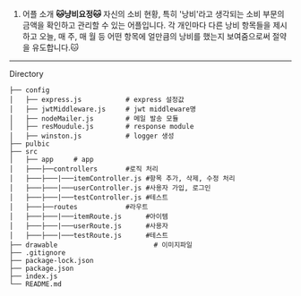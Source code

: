 1. 어플 소개
**🐱냥비요정🐱**
자신의 소비 현황, 특히 '낭비'라고 생각되는 소비 부문의 금액을 확인하고 관리할 수 있는 어플입니다.
각 개인마다 다른 낭비 항목들을 제시하고 오늘, 매 주, 매 월 등 어떤 항목에 얼만큼의 낭비를 했는지 보여줌으로써 절약을 유도합니다.🐱

---------------------------------

Directory
```
├── config
│   ├── express.js           # express 설정값
│   ├── jwtMiddleware.js     # jwt middleware명
│   ├── nodeMailer.js        # 메일 발송 모듈
│   ├── resMoudule.js        # response module
│   ├── winston.js           # logger 생성 
├── pulbic                          
├── src                          
│   ├── app     # app
│   ├───├──controllers       #로직 처리 
│   ├───├───|───itemController.js #항목 추가, 삭제, 수정 처리 
│   ├───├───|───userController.js #사용자 가입, 로그인 
│   ├───├───|───testController.js #테스트 
│   ├───├──routes            #라우트 
│   ├───├───|───itemRoute.js      #아이템 
│   ├───├───|───userRoute.js      #사용자 
│   ├───├───|───testRoute.js      #테스트 
├── drawable                        # 이미지파일
├── .gitignore                     
├── package-lock.json                  
├── package.json            	 
├── index.js                     
└── README.md
